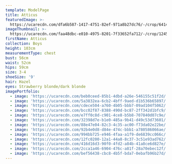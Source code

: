 ```yaml
---
template: ModelPage
title: Atticus
featuredImage: >-
  https://ucarecdn.com/dfa6b587-1417-4751-82ef-971a8b27dc76/-/crop/6414x2395/0,348/-/preview/
imageThumbnail: >-
  https://ucarecdn.com/faa48dbc-e010-4975-8201-7f33652fa712/-/crop/1245x1315/646,0/-/preview/
firstName: Atticus
collection: Boys
height: 103cm
measurementType: chest
bust: 56cm
waist: 52cm
hips: 59cm
size: 3-4
shoeSize: '9'
hair: Hazel
eyes: Strawberry blonde/dark blonde
imagePortfolio:
  - image: 'https://ucarecdn.com/beb0ceed-85b1-4dbd-a26e-546155c51f2d/'
  - image: 'https://ucarecdn.com/5a3832ea-6cb2-4bff-9aed-d1b536b65897/'
  - image: 'https://ucarecdn.com/cdece504-a760-4b05-bbb7-09ad104f5062/'
  - image: 'https://ucarecdn.com/bcc02f87-8388-490d-bc87-2ff342d1bfc9/'
  - image: 'https://ucarecdn.com/e7ff0c8d-c901-4ce8-b5b8-707840d07c9e/'
  - image: 'https://ucarecdn.com/32398d7e-b1e0-485a-9b41-d49c53d73601/'
  - image: 'https://ucarecdn.com/88e47e04-82c3-4c35-ac00-f73da02e22be/'
  - image: 'https://ucarecdn.com/92b4e0d8-d84e-474c-bbb1-a780586066ae/'
  - image: 'https://ucarecdn.com/994bb725-e946-4faa-a1f9-de6839cc066c/'
  - image: 'https://ucarecdn.com/12fc0200-12a1-44a8-8c37-3c51e93ad762/'
  - image: 'https://ucarecdn.com/416d16d3-90f0-4fd2-a84b-41a8ce6d827e/'
  - image: 'https://ucarecdn.com/2cca1a46-6904-476c-a81f-28a70ebec12f/'
  - image: 'https://ucarecdn.com/bef56438-cbc8-4b5f-bda7-0ebafb96b27d/'
---
```


